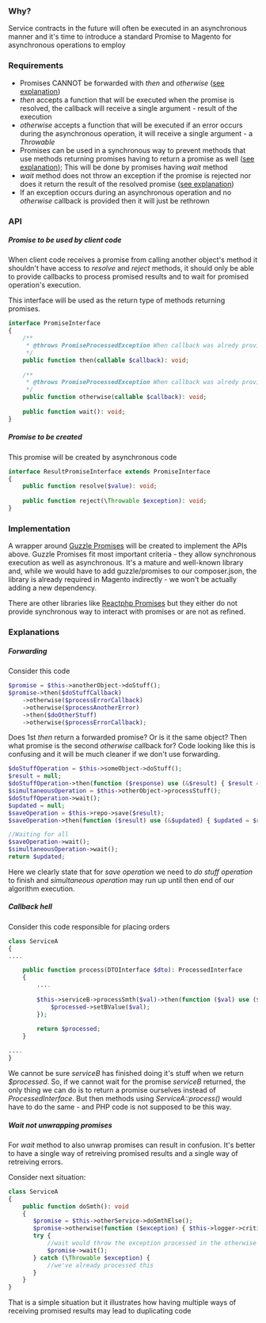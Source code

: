 ### Why?
Service contracts in the future will often be executed in an asynchronous manner
and it's time to introduce a standard Promise to Magento for asynchronous operations to employ
### Requirements
* Promises CANNOT be forwarded with _then_ and _otherwise_ ([see explanation](#forwarding))
* _then_ accepts a function that will be executed when the promise is resolved, the callback will
receive a single argument - result of the execution
* _otherwise_ accepts a function that will be executed if an error occurs during the asynchronous
operation, it will receive a single argument - a _Throwable_
* Promises can be used in a synchronous way to prevent methods that use methods returning promises
having to return a promise as well ([see explanation](#callback-hell)); This will be done by promises having _wait_ method
* _wait_ method does not throw an exception if the promise is rejected
nor does it return the result of the resolved promise ([see explanation](#wait-not-unwrapping-promises))
* If an exception occurs during an asynchronous operation and no _otherwise_ callback is
provided then it will just be rethrown
### API
##### Promise to be used by client code
When client code receives a promise from calling another object's method
it shouldn't have access to _resolve_ and _reject_ methods, it should only be able to
provide callbacks to process promised results and to wait for promised operation's execution.
 
This interface will be used as the return type of methods returning promises.
```php
interface PromiseInterface
{
    /**
     * @throws PromiseProcessedException When callback was alredy provided.
     */
    public function then(callable $callback): void;
    
    /**
     * @throws PromiseProcessedException When callback was alredy provided.
     */
    public function otherwise(callable $callback): void;
    
    public function wait(): void;
}
```
##### Promise to be created
This promise will be created by asynchronous code
```php
interface ResultPromiseInterface extends PromiseInterface
{
    public function resolve($value): void;
    
    public function reject(\Throwable $exception): void;
}
```

### Implementation
A wrapper around [Guzzle Promises](https://github.com/guzzle/promises) will be created to implement the APIs above. Guzzle Promises fit
most important criteria - they allow synchronous execution as well as asynchronous. It's a mature
and well-known library and, while we would have to add guzzle/promises to our composer.json,
the library is already required in Magento indirectly - we won't be actually adding a new dependency.
 
There are other libraries like [Reactphp Promises](https://github.com/reactphp/promise) but they either do not provide synchronous way
to interact with promises or are not as refined.
 
### Explanations
##### Forwarding
Consider this code
```php
$promise = $this->anotherObject->doStuff();
$promise->then($doStuffCallback)
    ->otherwise($processErrorCallback)
    ->otherwise($processAnotherError)
    ->then($doOtherStuff)
    ->otherwise($processErrorCallback);
```
Does 1st _then_ return a forwarded promise? Or is it the same object?
Then what promise is the second _otherwise_ callback for?
Code looking like this is confusing and it will be much cleaner if we don't use forwarding.
```php
$doStuffOperation = $this->someObject->doStuff();
$result = null;
$doStuffOperation->then(function ($response) use (&$result) { $result = $response; });
$simultaneousOperation = $this->otherObject->processStuff();
$doStuffOperation->wait();
$updated = null;
$saveOperation = $this->repo->save($result);
$saveOperation->then(function ($result) use (&$updated) { $updated = $result; });

//Waiting for all
$saveOperation->wait();
$simultaneousOperation->wait();
return $updated;
```
Here we clearly state that for _save operation_ we need to _do stuff operation_ to finish
and _simultaneous operation_ may run up until then end of our algorithm execution.
 
 
##### Callback hell
Consider this code responsible for placing orders
```php
class ServiceA
{
....

    public function process(DTOInterface $dto): ProcessedInterface
    {
        ....
        
        $this->serviceB->processSmth($val)->then(function ($val) use ($processed) {
            $processed->setBValue($val);
        });
        
        return $processed;
    }

....
}
```
We cannot be sure _serviceB_ has finished doing it's stuff when we return _$processed_.
So, if we cannot wait for the promise _serviceB_ returned, the only thing we can do
is to return a promise ourselves instead of _ProcessedInterface_. But then methods using
_ServiceA::process()_ would have to do the same - and PHP code is not supposed to be this way.

##### Wait not unwrapping promises
For _wait_ method to also unwrap promises can result in confusion. It's better to have a single way of retreiving promised results and a single way of retreiving errors.
 
Consider next situation:
```php
class ServiceA
{
    public function doSmth(): void
    {
       $promise = $this->otherService->doSmthElse();
       $promise->otherwise(function ($exception) { $this->logger->critical($exception); });
       try {
           //wait would throw the exception processed in the otherwise callback once again
           $promise->wait();
       } catch (\Throwable $exception) {
           //we've already processed this
       }
    }
}
```
That is a simple situation but it illustrates how having multiple ways of receiving promised results may lead to duplicating code